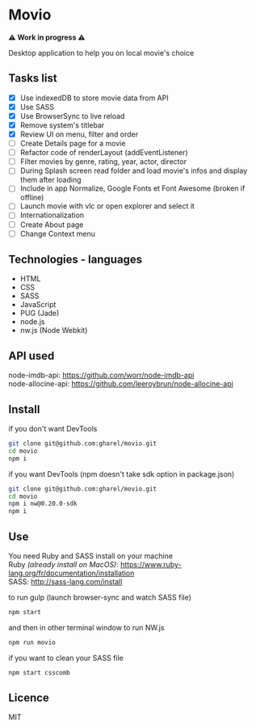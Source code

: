 # Movio

**:warning: Work in progress :warning:**

Desktop application to help you on local movie's choice

## Tasks list

- [x] Use indexedDB to store movie data from API
- [x] Use SASS
- [x] Use BrowserSync to live reload
- [x] Remove system's titlebar
- [x] Review UI on menu, filter and order
- [ ] Create Details page for a movie
- [ ] Refactor code of renderLayout (addEventListener)
- [ ] Filter movies by genre, rating, year, actor, director
- [ ] During Splash screen read folder and load movie's infos and display them after loading
- [ ] Include in app Normalize, Google Fonts et Font Awesome (broken if offline)
- [ ] Launch movie with vlc or open explorer and select it
- [ ] Internationalization
- [ ] Create About page
- [ ] Change Context menu

## Technologies - languages

- HTML
- CSS
- SASS
- JavaScript
- PUG (Jade)
- node.js
- nw.js (Node Webkit)

## API used

node-imdb-api: https://github.com/worr/node-imdb-api  
node-allocine-api: https://github.com/leeroybrun/node-allocine-api

## Install

if you don't want DevTools 

```sh
git clone git@github.com:gharel/movio.git
cd movio
npm i
```

if you want DevTools (npm doesn't take sdk option in package.json)

```sh
git clone git@github.com:gharel/movio.git
cd movio
npm i nw@0.20.0-sdk
npm i
```

## Use

You need Ruby and SASS install on your machine  
Ruby *(already install on MacOS)*: https://www.ruby-lang.org/fr/documentation/installation  
SASS: http://sass-lang.com/install  

to run gulp (launch browser-sync and watch SASS file)
```sh
npm start
```
and then in other terminal window to run NW.js
```sh
npm run movio
```
if you want to clean your SASS file
```sh
npm start csscomb
```

## Licence

MIT